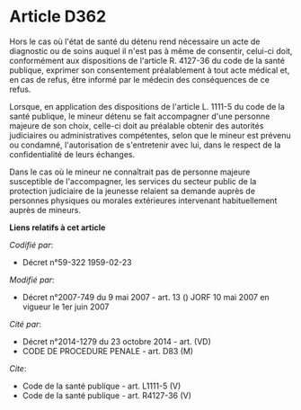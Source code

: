 # Article D362

Hors le cas où l'état de santé du détenu rend nécessaire un acte de diagnostic ou de soins auquel il n'est pas à même de
consentir, celui-ci doit, conformément aux dispositions de l'article R. 4127-36 du code de la santé publique, exprimer son
consentement préalablement à tout acte médical et, en cas de refus, être informé par le médecin des conséquences de ce
refus. 

Lorsque, en application des dispositions de l'article L. 1111-5 du code de la santé publique, le mineur détenu se fait
accompagner d'une personne majeure de son choix, celle-ci doit au préalable obtenir des autorités judiciaires ou
administratives compétentes, selon que le mineur est prévenu ou condamné, l'autorisation de s'entretenir avec lui, dans le
respect de la confidentialité de leurs échanges. 

Dans le cas où le mineur ne connaîtrait pas de personne majeure susceptible de l'accompagner, les services du secteur public
de la protection judiciaire de la jeunesse relaient sa demande auprès de personnes physiques ou morales extérieures
intervenant habituellement auprès de mineurs.

**Liens relatifs à cet article**

_Codifié par_:

  - Décret n°59-322 1959-02-23

_Modifié par_:

  - Décret n°2007-749 du 9 mai 2007 - art. 13 () JORF 10 mai 2007 en vigueur le 1er juin 2007

_Cité par_:

  - Décret n°2014-1279 du 23 octobre 2014 - art. (VD)
  - CODE DE PROCEDURE PENALE - art. D83 (M)

_Cite_:

  - Code de la santé publique - art. L1111-5 (V)
  - Code de la santé publique - art. R4127-36 (V)
